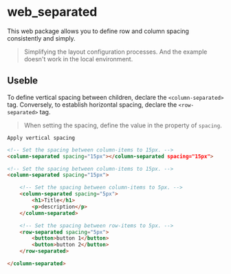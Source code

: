 # web_separated
This web package allows you to define row and column spacing consistently and simply.

> Simplifying the layout configuration processes.
> And the example doesn't work in the local environment.

## Useble

To define vertical spacing between children, declare the `<column-separated>` tag.
Conversely, to establish horizontal spacing, declare the `<row-separated>` tag.

> When setting the spacing, define the value in the property of `spacing`.

`Apply vertical spacing`
```html
<!-- Set the spacing between column-items to 15px. -->
<column-separated spacing="15px"></column-separated spacing="15px">
```

```html
<!-- Set the spacing between column-items to 15px. -->
<column-separated spacing="15px">

    <!-- Set the spacing between column-items to 5px. -->
    <column-separated spacing="5px">
        <h1>Title</h1>
        <p>description</p>
    </column-separated>

    <!-- Set the spacing between row-items to 5px. -->
    <row-separated spacing="5px">
        <button>button 1</button>
        <button>button 2</button>
    </row-separated>

</column-separated>
```

